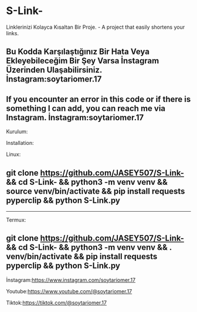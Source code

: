 # S-Link-
Linklerinizi Kolayca Kısaltan Bir Proje. - A project that easily shortens your links.






Bu Kodda Karşılaştığınız Bir Hata Veya Ekleyebileceğim Bir Şey Varsa İnstagram Üzerinden Ulaşabilirsiniz. İnstagram:soytariomer.17 
-
If you encounter an error in this code or if there is something I can add, you can reach me via Instagram. İnstagram:soytariomer.17
-









Kurulum: 


Installation:


Linux: 

git clone https://github.com/JASEY507/S-Link- && cd S-Link- && python3 -m venv venv && source venv/bin/activate && pip install requests pyperclip && python S-Link.py
-

-----------------------------------------------------------------------------------------------------------------------------------------------


Termux: 

git clone https://github.com/JASEY507/S-Link- && cd S-Link- && python3 -m venv venv && . venv/bin/activate && pip install requests pyperclip && python S-Link.py
-









İnstagram:https://www.instagram.com/soytariomer.17

Youtube:https://www.youtube.com/@soytariomer.17

Tiktok:https://tiktok.com/@soytariomer.17
